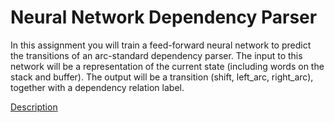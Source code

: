 # Neural Network Dependency Parser

In this assignment you will train a feed-forward neural network to predict the transitions of an arc-standard dependency parser. The input to this network will be a representation of the current state (including words on the stack and buffer). The output will be a transition (shift, left_arc, right_arc), together with a dependency relation label.

[Description](https://courseworks2.columbia.edu/courses/191061/assignments/1233455)